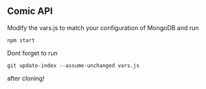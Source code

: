 ## Comic API

Modify the vars.js to match your configuration of MongoDB and run

    npm start

Dont forget to run 

    git update-index --assume-unchanged vars.js
    
after cloning!